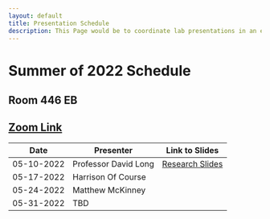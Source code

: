 ```yaml
---
layout: default
title: Presentation Schedule
description: This Page would be to coordinate lab presentations in an easy to find spot
---
```




# Summer of 2022 Schedule
## Room 446 EB
## [Zoom Link](https://byu.zoom.us/fake_link)
|Date      |Presenter           |Link to Slides|
|---|---|---|
|05-10-2022|Professor David Long|[Research Slides](./download.txt)|
|05-17-2022|Harrison Of Course||
|05-24-2022|Matthew McKinney||
|05-31-2022|TBD||
